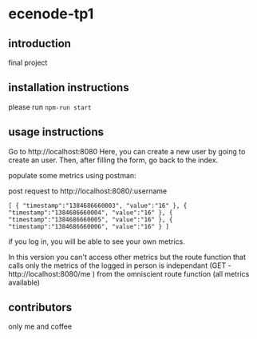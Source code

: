 # ecenode-tp1

## introduction

final project

## installation instructions

please run `npm-run start`
## usage instructions

Go to http://localhost:8080
Here, you can create a new user by going to create an user.
Then, after filling the form, go back to the index.

populate some metrics using postman:

post request to http://localhost:8080/:username

`[
  { "timestamp":"1384686660003", "value":"16" },
  { "timestamp":"1384686660004", "value":"16" },
  { "timestamp":"1384686660005", "value":"16" },
  { "timestamp":"1384686660006", "value":"16" }
]`

if you log in, you will be able to see your own metrics.

In this version you can't access other metrics but the route function that calls only the metrics of the logged in person is independant (GET - http://localhost:8080/me ) from the omniscient route function (all metrics available)

## contributors

only me and coffee
